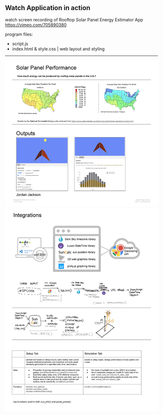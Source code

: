 ## Watch Application in action

watch screen recording of Rooftop Solar Panel Energy Estimator App  <br> 
https://vimeo.com/705890380



program files:
- script.js
- index.html & style.css | web layout and styling

---

![overview_app_screenshot_1](https://github.com/jyjster/coding_portfolio/blob/master/Design%20Programming%20II/1_overview_lowres.jpg)
![overview_app_screenshot_2](https://github.com/jyjster/coding_portfolio/blob/master/Design%20Programming%20II/2_overview_lowres.jpg)
